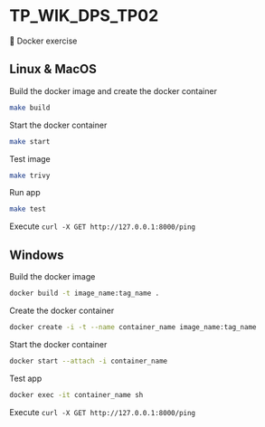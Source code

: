 # TP_WIK_DPS_TP02
🐋 Docker exercise



## Linux & MacOS

Build the docker image and create the docker container

```bash
make build
```

Start the docker container

```bash
make start
```

Test image

```bash
make trivy
```

Run app

```bash
make test
```

Execute `curl -X GET http://127.0.0.1:8000/ping`


## Windows

Build the docker image

```bash
docker build -t image_name:tag_name .
```

Create the docker container

```bash
docker create -i -t --name container_name image_name:tag_name
```

Start the docker container

```bash
docker start --attach -i container_name
```

Test app

```bash
docker exec -it container_name sh
```

Execute `curl -X GET http://127.0.0.1:8000/ping`